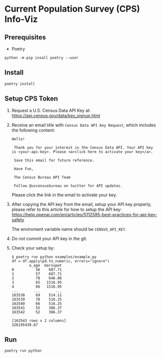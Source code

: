 Current Population Survey (CPS) Info-Viz
========================================

Prerequisites
-------------

* Poetry

```
python -m pip insall poetry --user
```

Install
-------

```
poetry install
```

Setup CPS Token
---------------

1. Request a U.S. Census Data API Key at:
   https://api.census.gov/data/key_signup.html

2. Receive an email title with `Census Data API Key Request`, which
   includes the following content:

   ```
   Hello!

    Thank you for your interest in the Census Data API. Your API key is <your-api-key>. Please <a>click here to activate your key</a>.

    Save this email for future reference.

    Have Fun,

    The Census Bureau API Team

    Follow @uscensusbureau on twitter for API updates.
   ```

   Please click the link in the email to activate your key.

3. After copying the API key from the email, setup your API key
   properly, please refer to this article for how to setup the API
   key:
   https://help.openai.com/en/articles/5112595-best-practices-for-api-key-safety

   The enviroment variable name should be `CENSUS_API_KEY`.

4. Do not commit your API key in the git.

5. Check your setup by:

    ```
    $ poetry run python examples/example.py
    df = df.apply(pd.to_numeric, errors="ignore")
            a_age  marsupwt
    0          56    687.71
    1          57    687.71
    2          78    646.86
    3          65   1516.95
    4          66   1516.95
    ...       ...       ...
    163538     69    514.11
    163539     70    516.25
    163540     66    516.25
    163541     55    386.37
    163542     52    386.37

    [163543 rows x 2 columns]
    326195439.67
    ```

Run
---

```
poetry run python
```
